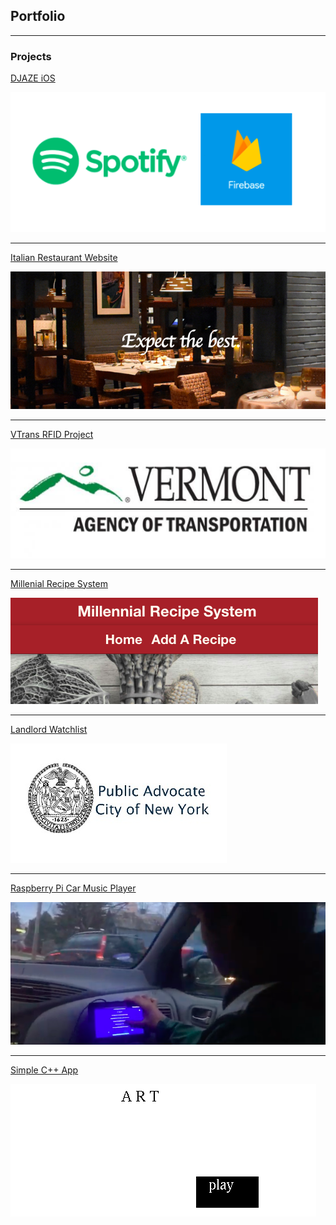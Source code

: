 ## Portfolio

---

### Projects

[DJAZE iOS](/djaze)

<img src="images/spotifyfire.png?raw=true"/>

---
[Italian Restaurant Website](/italian)

<img src="images/italianresto.png?raw=true"/>

---
[VTrans RFID Project](/vtrans)

<img src="images/vtranslogo.png?raw=true"/>

---
[Millenial Recipe System](/recipe)

<img src="images/millenial.png?raw=true">

---
[Landlord Watchlist](/pubadv)

<img src="images/pubadv2.jpg?raw=true">

---
[Raspberry Pi Car Music Player](/rpi)

<img src="images/piplayer.png?raw=true"/>

---
[Simple C++ App](/artgame)

<img src="images/art.png?raw=true"/>



